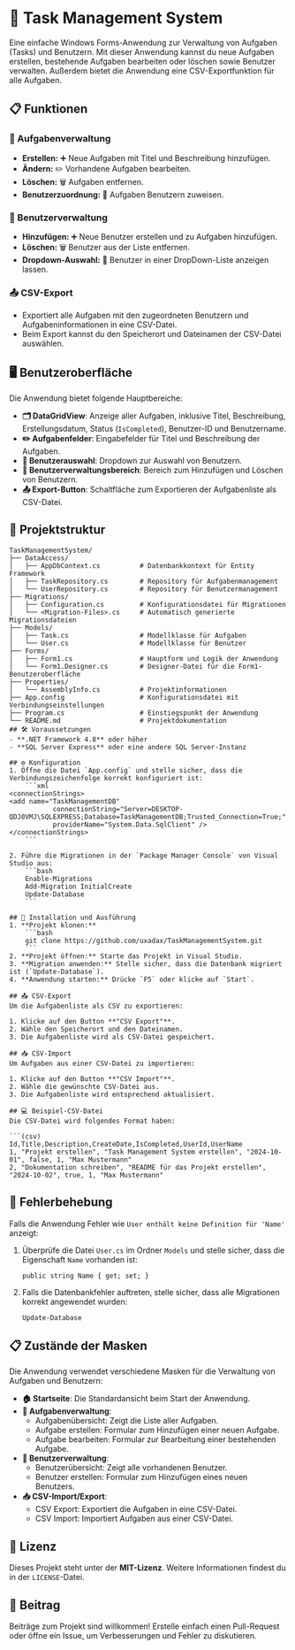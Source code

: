 # 📝 Task Management System
 
Eine einfache Windows Forms-Anwendung zur Verwaltung von Aufgaben (Tasks) und Benutzern. Mit dieser Anwendung kannst du neue Aufgaben erstellen, bestehende Aufgaben bearbeiten oder löschen sowie Benutzer verwalten. Außerdem bietet die Anwendung eine CSV-Exportfunktion für alle Aufgaben.
 
## 📋 Funktionen
### 📌 Aufgabenverwaltung
- **Erstellen:** ➕ Neue Aufgaben mit Titel und Beschreibung hinzufügen.
- **Ändern:** ✏️ Vorhandene Aufgaben bearbeiten.
- **Löschen:** 🗑️ Aufgaben entfernen.
- **Benutzerzuordnung:** 👤 Aufgaben Benutzern zuweisen.
 
### 👥 Benutzerverwaltung
- **Hinzufügen:** ➕ Neue Benutzer erstellen und zu Aufgaben hinzufügen.
- **Löschen:** 🗑️ Benutzer aus der Liste entfernen.
- **Dropdown-Auswahl:** 📂 Benutzer in einer DropDown-Liste anzeigen lassen.
 
### 📤 CSV-Export
- Exportiert alle Aufgaben mit den zugeordneten Benutzern und Aufgabeninformationen in eine CSV-Datei.
- Beim Export kannst du den Speicherort und Dateinamen der CSV-Datei auswählen.
 
## 🖥️ Benutzeroberfläche
Die Anwendung bietet folgende Hauptbereiche:
 
- **🗂 DataGridView**: Anzeige aller Aufgaben, inklusive Titel, Beschreibung, Erstellungsdatum, Status (`IsCompleted`), Benutzer-ID und Benutzername.
- **✏️ Aufgabenfelder**: Eingabefelder für Titel und Beschreibung der Aufgaben.
- **👥 Benutzerauswahl**: Dropdown zur Auswahl von Benutzern.
- **👤 Benutzerverwaltungsbereich**: Bereich zum Hinzufügen und Löschen von Benutzern.
- **📤 Export-Button**: Schaltfläche zum Exportieren der Aufgabenliste als CSV-Datei.
 
## 📂 Projektstruktur
```
TaskManagementSystem/
├── DataAccess/
│   ├── AppDbContext.cs          # Datenbankkontext für Entity Framework
│   ├── TaskRepository.cs        # Repository für Aufgabenmanagement
│   └── UserRepository.cs        # Repository für Benutzermanagement
├── Migrations/
│   ├── Configuration.cs         # Konfigurationsdatei für Migrationen
│   └── <Migration-Files>.cs     # Automatisch generierte Migrationsdateien
├── Models/
│   ├── Task.cs                  # Modellklasse für Aufgaben
│   └── User.cs                  # Modellklasse für Benutzer
├── Forms/
│   ├── Form1.cs                 # Hauptform und Logik der Anwendung
│   └── Form1.Designer.cs        # Designer-Datei für die Form1-Benutzeroberfläche
├── Properties/
│   └── AssemblyInfo.cs          # Projektinformationen
├── App.config                   # Konfigurationsdatei mit Verbindungseinstellungen
├── Program.cs                   # Einstiegspunkt der Anwendung
└── README.md                    # Projektdokumentation
## 🛠️ Voraussetzungen
- **.NET Framework 4.8** oder höher
- **SQL Server Express** oder eine andere SQL Server-Instanz
 
## ⚙️ Konfiguration
1. Öffne die Datei `App.config` und stelle sicher, dass die Verbindungszeichenfolge korrekt konfiguriert ist:
    ```xml
<connectionStrings>
<add name="TaskManagementDB"
           connectionString="Server=DESKTOP-QDJ0VMJ\SQLEXPRESS;Database=TaskManagementDB;Trusted_Connection=True;"
           providerName="System.Data.SqlClient" />
</connectionStrings>
    ```
 
2. Führe die Migrationen in der `Package Manager Console` von Visual Studio aus:
    ```bash
    Enable-Migrations
    Add-Migration InitialCreate
    Update-Database
    ```
 
## 🚀 Installation und Ausführung
1. **Projekt klonen:**
    ```bash
    git clone https://github.com/uxadax/TaskManagementSystem.git
    ```
2. **Projekt öffnen:** Starte das Projekt in Visual Studio.
3. **Migration anwenden:** Stelle sicher, dass die Datenbank migriert ist (`Update-Database`).
4. **Anwendung starten:** Drücke `F5` oder klicke auf `Start`.
 
## 📤 CSV-Export
Um die Aufgabenliste als CSV zu exportieren:
 
1. Klicke auf den Button **"CSV Export"**.
2. Wähle den Speicherort und den Dateinamen.
3. Die Aufgabenliste wird als CSV-Datei gespeichert.
 
## 📥 CSV-Import
Um Aufgaben aus einer CSV-Datei zu importieren:
 
1. Klicke auf den Button **"CSV Import"**.
2. Wähle die gewünschte CSV-Datei aus.
3. Die Aufgabenliste wird entsprechend aktualisiert.
 
## 💻 Beispiel-CSV-Datei
Die CSV-Datei wird folgendes Format haben:
 
```(csv)
Id,Title,Description,CreateDate,IsCompleted,UserId,UserName
1, "Projekt erstellen", "Task Management System erstellen", "2024-10-01", false, 1, "Max Mustermann"
2, "Dokumentation schreiben", "README für das Projekt erstellen", "2024-10-02", true, 1, "Max Mustermann"
```
 
## 🔧 Fehlerbehebung
Falls die Anwendung Fehler wie `User enthält keine Definition für 'Name'` anzeigt:
 
1. Überprüfe die Datei `User.cs` im Ordner `Models` und stelle sicher, dass die Eigenschaft `Name` vorhanden ist:
    ```(csharp)
    public string Name { get; set; }
    ```
2. Falls die Datenbankfehler auftreten, stelle sicher, dass alle Migrationen korrekt angewendet wurden:
    ```(bash)
    Update-Database
    ```
 
## 📋 Zustände der Masken
Die Anwendung verwendet verschiedene Masken für die Verwaltung von Aufgaben und Benutzern:
 
- **🏠 Startseite**: Die Standardansicht beim Start der Anwendung.
- **📝 Aufgabenverwaltung**:
  - Aufgabenübersicht: Zeigt die Liste aller Aufgaben.
  - Aufgabe erstellen: Formular zum Hinzufügen einer neuen Aufgabe.
  - Aufgabe bearbeiten: Formular zur Bearbeitung einer bestehenden Aufgabe.
- **👥 Benutzerverwaltung**:
  - Benutzerübersicht: Zeigt alle vorhandenen Benutzer.
  - Benutzer erstellen: Formular zum Hinzufügen eines neuen Benutzers.
- **📥 CSV-Import/Export**:
  - CSV Export: Exportiert die Aufgaben in eine CSV-Datei.
  - CSV Import: Importiert Aufgaben aus einer CSV-Datei.
 
## 📝 Lizenz
Dieses Projekt steht unter der **MIT-Lizenz**. Weitere Informationen findest du in der `LICENSE`-Datei.
 
## 🤝 Beitrag
Beiträge zum Projekt sind willkommen! Erstelle einfach einen Pull-Request oder öffne ein Issue, um Verbesserungen und Fehler zu diskutieren.

